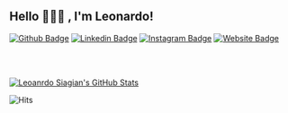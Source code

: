 ## Hello 👋👋👋 , I'm Leonardo!

[![Github Badge](https://img.shields.io/badge/-Github-000?style=flat-square&logo=Github&logoColor=white&link=https://github.com/leosiagiann)](https://github.com/leosiagiann)
[![Linkedin Badge](https://img.shields.io/badge/-LinkedIn-blue?style=flat-square&logo=Linkedin&logoColor=white&link=https://www.linkedin.com/in/leonardo-siagian-6807891b1/)](https://www.linkedin.com/in/leonardo-siagian-6807891b1/)
[![Instagram Badge](https://img.shields.io/badge/-Instagram-1ca0f1?style=flat-square&labelColor=1ca0f1&logo=twitter&logoColor=white&link=https://instagram.com/leosiagiannn)](https://instagram.com/leosiagiannn)
[![Website Badge](https://img.shields.io/badge/-Website-1ca0f1?style=flat-square&labelColor=1ca0f1&logo=twitter&logoColor=white&link=https://leosiagian.herokuapp.com/)](https://leosiagian.herokuapp.com/)

<br />
<br />

[![Leoanrdo Siagian's GitHub Stats](https://github-readme-stats.vercel.app/api?username=leosiagiann&show_icons=true&include_all_commits=true&theme=tokyonight&count_private=true&line_height=40&cache_seconds=10800)](https://github.com/leosiagiann/leosiagiann)

![Hits](https://hits.seeyoufarm.com/api/count/incr/badge.svg?url=https%3A%2F%2Flinktr.ee%2Fleosiagiann&count_bg=%238D00FF&title_bg=%23000000&icon=visualstudiocode.svg&icon_color=%23008CFF&title=Page+Views+&edge_flat=false)

